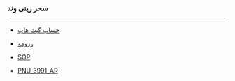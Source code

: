 ### سحر زینی وند
 
---
- [حساب گیت هاب](https://github.com/saharzeinivand)

- [رزومه](https://saharzeinivand.github.io/Resume/)

- [SOP](https://saharzeinivand.github.io/SOP/)

- [PNU_3991_AR](https://github.com/saharzeinivand/PNU_3991_AR)

